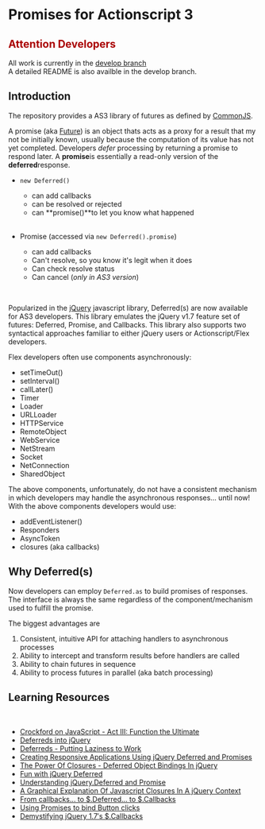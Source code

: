# Promises for Actionscript 3

## <span style="color:#AA0000">Attention Developers</span>

All work is currently in the [develop branch](https://github.com/CodeCatalyst/promise-as3/tree/develop) <br/>
A detailed README is also availble in the develop branch.


## Introduction


The repository provides a AS3 library of futures as defined by [CommonJS](http://wiki.commonjs.org/wiki/Promises). 

A promise (aka [Future](http://en.wikipedia.org/wiki/Futures_and_promises)) is an object thats acts as a proxy for a result that my not be initially known, usually because the computation of its value has not yet completed. Developers *defer* processing by returning a promise to respond later. A **promise**is essentially a read-only version of the **deferred**response.

* `new Deferred()`
    * can add callbacks
    * can be resolved or rejected
    * can **promise()**to let you know what happened  
&nbsp; 
 

* Promise (accessed via `new Deferred().promise`)
    * can add callbacks
    * Can't resolve, so you know it's legit when it does
    * Can check resolve status
    * Can cancel (*only in AS3 version*)

&nbsp;

Popularized in the [jQuery](http://ajax.googleapis.com/ajax/libs/jquery/1/jquery.js) javascript library, Deferred(s) are now available for AS3 developers. This library emulates the jQuery v1.7 feature set of futures: Deferred, Promise, and Callbacks. This library also supports two syntactical approaches familiar to either jQuery users or Actionscript/Flex developers.
 
Flex developers often use components asynchronously:

* setTimeOut()
* setInterval()
* callLater()
* Timer
* Loader
* URLLoader
* HTTPService
* RemoteObject
* WebService
* NetStream
* Socket
* NetConnection
* SharedObject

The above components, unfortunately, do not have a consistent mechanism in which developers may handle the asynchronous responses… until now! With the above components developers would use:

* addEventListener()
* Responders
* AsyncToken
* closures (aka callbacks)

## Why Deferred(s)

Now developers can employ `Deferred.as` to build promises of responses. The interface is always the same regardless of the component/mechanism used to fulfill the promise.

The biggest advantages are 

1. Consistent, intuitive API for attaching handlers to asynchronous processes
2. Ability to intercept and transform results before handlers are called
3. Ability to chain futures in sequence
4. Ability to process futures in parallel (aka batch processing)


  

## Learning Resources
&nbsp; 

* [Crockford on JavaScript - Act III: Function the Ultimate](http://www.youtube.com/watch?feature=player_detailpage&v=ya4UHuXNygM#t=2529s)
* [Deferreds into jQuery](http://danheberden.com/presentations/jqsummit-deferreds-in-jquery/)
* [Deferreds - Putting Laziness to Work](http://danheberden.com/presentations/deferreds-putting-laziness-to-work/#1)
* [Creating Responsive Applications Using jQuery Deferred and Promises](http://msdn.microsoft.com/en-us/scriptjunkie/gg723713.aspx)
* [The Power Of Closures - Deferred Object Bindings In jQuery](http://www.bennadel.com/blog/2125-The-Power-Of-Closures-Deferred-Object-Bindings-In-jQuery-1-5.htm)
* [Fun with jQuery Deferred](http://intridea.com/2011/2/8/fun-with-jquery-deferred?blog=company)
* [Understanding jQuery.Deferred and Promise](http://joseoncode.com/2011/09/26/a-walkthrough-jquery-deferred-and-promise/)
* [A Graphical Explanation Of Javascript Closures In A jQuery Context](http://www.bennadel.com/blog/1482-A-Graphical-Explanation-Of-Javascript-Closures-In-A-jQuery-Context.htm)
* [From callbacks... to $.Deferred... to $.Callbacks](http://demo.creative-area.net/jqcon2011-boston/#1)
* [Using Promises to bind Button clicks](http://jsfiddle.net/ThomasBurleson/RTLr6/)
* [Demystifying jQuery 1.7′s $.Callbacks](http://addyosmani.com/blog/jquery-1-7s-callbacks-feature-demystified/)
